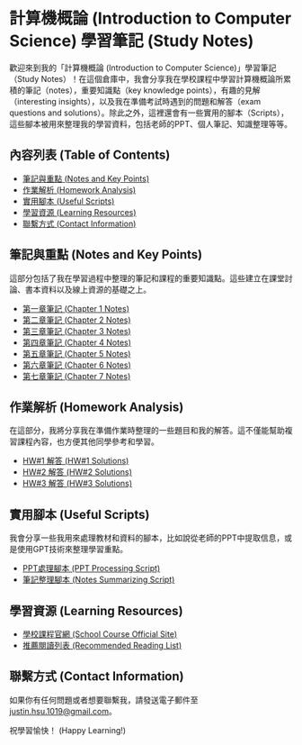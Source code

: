 # 計算機概論 (Introduction to Computer Science) 學習筆記 (Study Notes)

歡迎來到我的「計算機概論 (Introduction to Computer Science)」學習筆記（Study Notes）！在這個倉庫中，我會分享我在學校課程中學習計算機概論所累積的筆記（notes），重要知識點（key knowledge points），有趣的見解（interesting insights），以及我在準備考試時遇到的問題和解答（exam questions and solutions）。除此之外，這裡還會有一些實用的腳本（Scripts），這些腳本被用來整理我的學習資料，包括老師的PPT、個人筆記、知識整理等等。

## 內容列表 (Table of Contents)

- [筆記與重點 (Notes and Key Points)](#筆記與重點-notes-and-key-points)
- [作業解析 (Homework Analysis)](#作業解析-homework-analysis)
- [實用腳本 (Useful Scripts)](#實用腳本-useful-scripts)
- [學習資源 (Learning Resources)](#學習資源-learning-resources)
- [聯繫方式 (Contact Information)](#聯繫方式-contact-information)

## 筆記與重點 (Notes and Key Points)

這部分包括了我在學習過程中整理的筆記和課程的重要知識點。這些建立在課堂討論、書本資料以及線上資源的基礎之上。

- [第一章筆記 (Chapter 1 Notes)](/Notes/chapter-1.md)
- [第二章筆記 (Chapter 2 Notes)](/Notes/chapter-2.md)
- [第三章筆記 (Chapter 3 Notes)](/Notes/chapter-3.md)
- [第四章筆記 (Chapter 4 Notes)](/Notes/chapter-4.md)
- [第五章筆記 (Chapter 5 Notes)](/Notes/chapter-5.md)
- [第六章筆記 (Chapter 6 Notes)](/Notes/chapter-6.md)
- [第七章筆記 (Chapter 7 Notes)](/Notes/chapter-7.md)

## 作業解析 (Homework Analysis)
在這部分，我將分享我在準備作業時整理的一些題目和我的解答。這不僅能幫助複習課程內容，也方便其他同學參考和學習。

- [HW#1 解答 (HW#1 Solutions)](/Homework/hw1.md)
- [HW#2 解答 (HW#2 Solutions)](/Homework/hw2.md)
- [HW#3 解答 (HW#3 Solutions)](/Homework/hw3.md)

## 實用腳本 (Useful Scripts)

我會分享一些我用來處理教材和資料的腳本，比如說從老師的PPT中提取信息，或是使用GPT技術來整理學習重點。

- [PPT處理腳本 (PPT Processing Script)](/Scripts/BackEnd/PPT_2_Text.py)
- [筆記整理腳本 (Notes Summarizing Script)](/Scripts/BackEnd/Notes_Process.py)

## 學習資源 (Learning Resources)

- [學校課程官網 (School Course Official Site)](https://www.cs.nccu.edu.tw/~ttsai/course/ICS2023.htm)
- [推薦閱讀列表 (Recommended Reading List)](/Resources/reading-list.md)

## 聯繫方式 (Contact Information)

如果你有任何問題或者想要聯繫我，請發送電子郵件至 [justin.hsu.1019@gmail.com](mailto:justin.hsu.1019@gmail.com)。

祝學習愉快！ (Happy Learning!)
